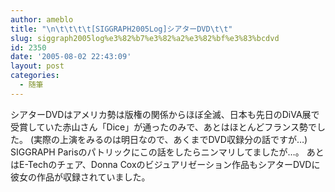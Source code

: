 ```yaml
---
author: ameblo
title: "\n\t\t\t\t[SIGGRAPH2005Log]シアターDVD\t\t"
slug: siggraph2005log%e3%82%b7%e3%82%a2%e3%82%bf%e3%83%bcdvd
id: 2350
date: '2005-08-02 22:43:09'
layout: post
categories:
  - 随筆
---
```


シアターDVDはアメリカ勢は版権の関係からほぼ全滅、日本も先日のDiVA展で受賞していた赤山さん「Dice」が通ったのみで、あとはほとんどフランス勢でした。 (実際の上演をみるのは明日なので、あくまでDVD収録分の話ですが…) SIGGRAPH Parisのパトリックにこの話をしたらニンマリしてましたが…。 あとはE-Techのチェア、Donna Coxのビジュアリゼーション作品もシアターDVDに彼女の作品が収録されていました。